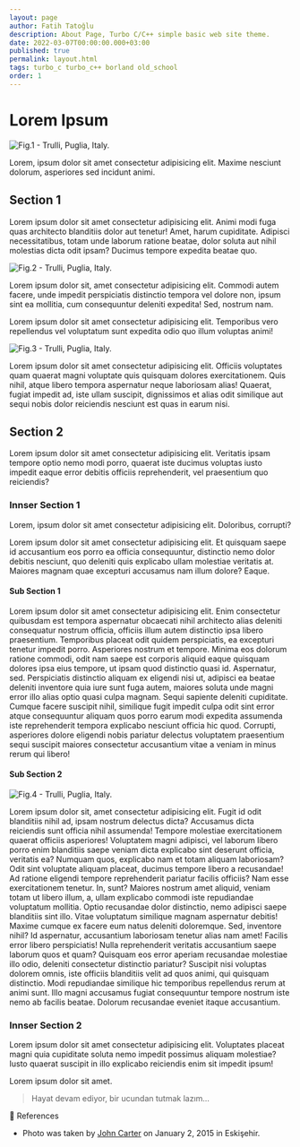 ```yaml
---
layout: page
author: Fatih Tatoğlu
description: About Page, Turbo C/C++ simple basic web site theme.
date: 2022-03-07T00:00:00.000+03:00
published: true
permalink: layout.html
tags: turbo_c turbo_c++ borland old_school
order: 1
---
```


# Lorem Ipsum

![Fig.1 - Trulli, Puglia, Italy.](https://picsum.photos/id/482/1024/320 "Fig.1 - Trulli, Puglia, Italy.")

Lorem, ipsum dolor sit amet consectetur adipisicing elit. Maxime nesciunt dolorum, asperiores sed incidunt animi.

## Section 1

Lorem ipsum dolor sit amet consectetur adipisicing elit. Animi modi fuga quas architecto blanditiis dolor aut tenetur! Amet, harum cupiditate. Adipisci necessitatibus, totam unde laborum ratione beatae, dolor soluta aut nihil molestias dicta odit ipsam? Ducimus tempore expedita beatae quo.

![Fig.2 - Trulli, Puglia, Italy.](https://picsum.photos/id/925/1024/768 "Fig.2 - Trulli, Puglia, Italy.")

Lorem ipsum dolor sit, amet consectetur adipisicing elit. Commodi autem facere, unde impedit perspiciatis distinctio tempora vel dolore non, ipsum sint ea mollitia, cum consequuntur deleniti expedita! Sed, nostrum nam.

Lorem ipsum dolor sit amet consectetur adipisicing elit. Temporibus vero repellendus vel voluptatum sunt expedita odio quo illum voluptas animi!

![Fig.3 - Trulli, Puglia, Italy.](https://picsum.photos/id/46/300/200 "Fig.3 - Trulli, Puglia, Italy.")

Lorem ipsum dolor sit amet consectetur adipisicing elit. Officiis voluptates quam quaerat magni voluptate quis quisquam dolores exercitationem. Quis nihil, atque libero tempora aspernatur neque laboriosam alias! Quaerat, fugiat impedit ad, iste ullam suscipit, dignissimos et alias odit similique aut sequi nobis dolor reiciendis nesciunt est quas in earum nisi.

## Section 2

Lorem ipsum dolor sit amet consectetur adipisicing elit. Veritatis ipsam tempore optio nemo modi porro, quaerat iste ducimus voluptas iusto impedit eaque error debitis officiis reprehenderit, vel praesentium quo reiciendis?

### Innser Section 1

Lorem, ipsum dolor sit amet consectetur adipisicing elit. Doloribus, corrupti?

Lorem ipsum dolor sit amet consectetur adipisicing elit. Et quisquam saepe id accusantium eos porro ea officia consequuntur, distinctio nemo dolor debitis nesciunt, quo deleniti quis explicabo ullam molestiae veritatis at. Maiores magnam quae excepturi accusamus nam illum dolore? Eaque.

#### Sub Section 1

Lorem ipsum dolor sit amet consectetur adipisicing elit. Enim consectetur quibusdam est tempora aspernatur obcaecati nihil architecto alias deleniti consequatur nostrum officia, officiis illum autem distinctio ipsa libero praesentium. Temporibus placeat odit quidem perspiciatis, ea excepturi tenetur impedit porro. Asperiores nostrum et tempore. Minima eos dolorum ratione commodi, odit nam saepe est corporis aliquid eaque quisquam dolores ipsa eius tempore, ut ipsam quod distinctio quasi id. Aspernatur, sed. Perspiciatis distinctio aliquam ex eligendi nisi ut, adipisci ea beatae deleniti inventore quia iure sunt fuga autem, maiores soluta unde magni error illo alias optio quasi culpa magnam. Sequi sapiente deleniti cupiditate. Cumque facere suscipit nihil, similique fugit impedit culpa odit sint error atque consequuntur aliquam quos porro earum modi expedita assumenda iste reprehenderit tempora explicabo nesciunt officia hic quod. Corrupti, asperiores dolore eligendi nobis pariatur delectus voluptatem praesentium sequi suscipit maiores consectetur accusantium vitae a veniam in minus rerum qui libero!

#### Sub Section 2

![Fig.4 - Trulli, Puglia, Italy.](https://picsum.photos/id/498/1024/320 "Fig.4 - Trulli, Puglia, Italy.")

Lorem ipsum dolor sit, amet consectetur adipisicing elit. Fugit id odit blanditiis nihil ad, ipsam nostrum delectus dicta? Accusamus dicta reiciendis sunt officia nihil assumenda! Tempore molestiae exercitationem quaerat officiis asperiores! Voluptatem magni adipisci, vel laborum libero porro enim blanditiis saepe veniam dicta explicabo sint deserunt officia, veritatis ea? Numquam quos, explicabo nam et totam aliquam laboriosam? Odit sint voluptate aliquam placeat, ducimus tempore libero a recusandae! Ad ratione eligendi tempore reprehenderit pariatur facilis officiis? Nam esse exercitationem tenetur. In, sunt? Maiores nostrum amet aliquid, veniam totam ut libero illum, a, ullam explicabo commodi iste repudiandae voluptatum mollitia. Optio recusandae dolor distinctio, nemo adipisci saepe blanditiis sint illo. Vitae voluptatum similique magnam aspernatur debitis! Maxime cumque ex facere eum natus deleniti doloremque. Sed, inventore nihil? Id aspernatur, accusantium laboriosam tenetur alias nam amet! Facilis error libero perspiciatis! Nulla reprehenderit veritatis accusantium saepe laborum quos et quam? Quisquam eos error aperiam recusandae molestiae illo odio, deleniti consectetur distinctio pariatur? Suscipit nisi voluptas dolorem omnis, iste officiis blanditiis velit ad quos animi, qui quisquam distinctio. Modi repudiandae similique hic temporibus repellendus rerum at animi sunt. Illo magni accusamus fugiat consequuntur tempore nostrum iste nemo ab facilis beatae. Dolorum recusandae eveniet itaque accusantium.

### Innser Section 2

Lorem ipsum dolor sit amet consectetur adipisicing elit. Voluptates placeat magni quia cupiditate soluta nemo impedit possimus aliquam molestiae? Iusto quaerat suscipit in illo explicabo reiciendis enim sit impedit ipsum!

Lorem ipsum dolor sit amet.

> Hayat devam ediyor, bir ucundan tutmak lazım...

🔖 References

- Photo was taken by [John Carter](https://imdb.com) on January 2, 2015 in Eskişehir.
